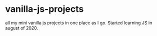 # vanilla-js-projects
all my mini vanilla js projects in one place as I go. Started learning JS in august of 2020.
